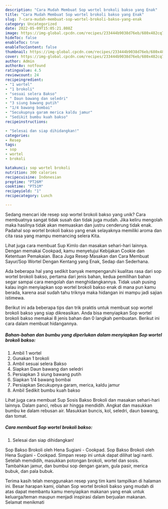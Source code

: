```yaml
---
description: "Cara Mudah Membuat Sop wortel brokoli bakso yang Enak"
title: "Cara Mudah Membuat Sop wortel brokoli bakso yang Enak"
slug: 7-cara-mudah-membuat-sop-wortel-brokoli-bakso-yang-enak
category: Uncategorized
date: 2022-05-09T15:05:21.808Z
image: https://img-global.cpcdn.com/recipes/233444b9038d76eb/680x482cq70/sop-wortel-brokoli-bakso-foto-resep-utama.jpg
hideToc: false
enableToc: true
enableTocContent: false
thumbnail: https://img-global.cpcdn.com/recipes/233444b9038d76eb/680x482cq70/sop-wortel-brokoli-bakso-foto-resep-utama.jpg
cover: https://img-global.cpcdn.com/recipes/233444b9038d76eb/680x482cq70/sop-wortel-brokoli-bakso-foto-resep-utama.jpg
author: Admin
authorAv: notfound
ratingvalue: 4.5
reviewcount: 24
recipeingredient:
- "1 wortel"
- "1 brokoli"
- "sesuai selera Bakso"
- " Daun bawang dan seledri"
- "3 siung bawang putih"
- "1/4 bawang bombai"
- "Secukupnya garam merica kaldu jamur"
- "Sedikit bumbu kuah bakso"
recipeinstructions:

- "Selesai dan siap dihidangkan!"
categories:
- Resep
tags:
- sop
- wortel
- brokoli

katakunci: sop wortel brokoli 
nutrition: 300 calories
recipecuisine: Indonesian
preptime: "PT26M"
cooktime: "PT51M"
recipeyield: "1"
recipecategory: Lunch

---
```





Sedang mencari ide resep sop wortel brokoli bakso yang unik? Cara membuatnya sangat tidak susah dan tidak juga mudah. Jika keliru mengolah maka hasilnya tidak akan memuaskan dan justru cenderung tidak enak. Padahal sop wortel brokoli bakso yang enak selayaknya memiliki aroma dan cita rasa yang mampu memancing selera Kita.





Lihat juga cara membuat Sup Kimlo dan masakan sehari-hari lainnya. Dengan memakai Cookpad, kamu menyetujui Kebijakan Cookie dan Ketentuan Pemakaian. Baca Juga Resep Masakan dan Cara Membuat Sayur/Sop Wortel Dengan Kentang yang Enak, Sedap dan Sederhana.

Ada beberapa hal yang sedikit banyak mempengaruhi kualitas rasa dari sop wortel brokoli bakso, pertama dari jenis bahan, kedua pemilihan bahan segar sampai cara mengolah dan menghidangkannya. Tidak usah pusing kalau ingin menyiapkan sop wortel brokoli bakso enak di mana pun kamu berada, karena asal sudah tahu triknya maka hidangan ini mampu jadi sajian istimewa.






Berikut ini ada beberapa tips dan trik praktis untuk membuat sop wortel brokoli bakso yang siap dikreasikan. Anda bisa menyiapkan Sop wortel brokoli bakso memakai 8 jenis bahan dan 0 langkah pembuatan. Berikut ini cara dalam membuat hidangannya.

<!--inarticleads1-->

##### Bahan-bahan dan bumbu yang diperlukan dalam menyiapkan Sop wortel brokoli bakso:

1. Ambil 1 wortel
1. Gunakan 1 brokoli
1. Ambil sesuai selera Bakso
1. Siapkan  Daun bawang dan seledri
1. Persiapkan 3 siung bawang putih
1. Siapkan 1/4 bawang bombai
1. Persiapkan Secukupnya garam, merica, kaldu jamur
1. Ambil Sedikit bumbu kuah bakso


Lihat juga cara membuat Sup Sosis Bakso Brokoli dan masakan sehari-hari lainnya. Dalam panci, rebus air hingga mendidih. Angkat dan masukkan bumbu ke dalam rebusan air. Masukkan buncis, kol, seledri, daun bawang, dan tomat. 

<!--inarticleads2-->

##### Cara membuat Sop wortel brokoli bakso:


1. Selesai dan siap dihidangkan!

Sop Bakso Brokoli oleh Hena Sugiani - Cookpad. Sop Bakso Brokoli oleh Hena Sugiani - Cookpad. Simpan resep ini untuk dapat dilihat lagi nanti. Setelah memdidih, masukkan potongan brokoli, wortel dan sosis. Tambahkan jamur, dan bumbui sop dengan garam, gula pasir, merica bubuk, dan pala bubuk. 

Terima kasih telah menggunakan resep yang tim kami tampilkan di halaman ini. Besar harapan kami, olahan Sop wortel brokoli bakso yang mudah di atas dapat membantu kamu menyiapkan makanan yang enak untuk keluarga/teman maupun menjadi inspirasi dalam berjualan makanan. Selamat menikmati
